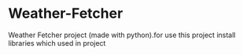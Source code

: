 # Weather-Fetcher
Weather Fetcher project (made with python).for use this project install libraries which used in project
